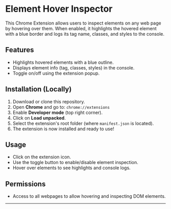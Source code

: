 # Element Hover Inspector

This Chrome Extension allows users to inspect elements on any web page by hovering over them. When enabled, it highlights the hovered element with a blue border and logs its tag name, classes, and styles to the console.

## Features

- Highlights hovered elements with a blue outline.
- Displays element info (tag, classes, styles) in the console.
- Toggle on/off using the extension popup.

## Installation (Locally)

1. Download or clone this repository.
2. Open **Chrome** and go to: `chrome://extensions`
3. Enable **Developer mode** (top right corner).
4. Click on **Load unpacked**.
5. Select the extension's root folder (where `manifest.json` is located).
6. The extension is now installed and ready to use!

## Usage

- Click on the extension icon.
- Use the toggle button to enable/disable element inspection.
- Hover over elements to see highlights and console logs.

## Permissions

- Access to all webpages to allow hovering and inspecting DOM elements.

---

